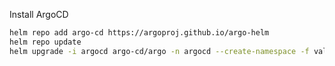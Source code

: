 Install ArgoCD

```bash
helm repo add argo-cd https://argoproj.github.io/argo-helm
helm repo update
helm upgrade -i argocd argo-cd/argo -n argocd --create-namespace -f values.yaml
```
